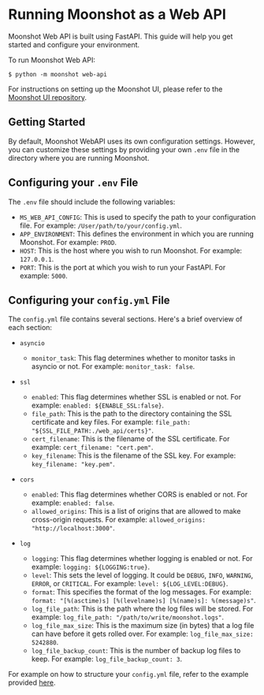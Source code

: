 # Running Moonshot as a Web API

Moonshot Web API is built using FastAPI. This guide will help you get started and configure your environment.

To run Moonshot Web API:
```
$ python -m moonshot web-api
```

For instructions on setting up the Moonshot UI, please refer to the [Moonshot UI repository](https://github.com/aiverify-foundation/moonshot-ui).

## Getting Started

By default, Moonshot WebAPI uses its own configuration settings. However, you can customize these settings by providing your own `.env` file in the directory where you are running Moonshot.

## Configuring your `.env` File

The `.env` file should include the following variables:

- `MS_WEB_API_CONFIG`: This is used to specify the path to your configuration file. For example: `/User/path/to/your/config.yml`.
- `APP_ENVIRONMENT`: This defines the environment in which you are running Moonshot. For example: `PROD`.
- `HOST`: This is the host where you wish to run Moonshot. For example: `127.0.0.1`.
- `PORT`: This is the port at which you wish to run your FastAPI. For example: `5000`.
## Configuring your `config.yml` File

The `config.yml` file contains several sections. Here's a brief overview of each section:

- `asyncio`
    - `monitor_task`: This flag determines whether to monitor tasks in asyncio or not. For example: `monitor_task: false`.

- `ssl`
    - `enabled`: This flag determines whether SSL is enabled or not. For example: `enabled: ${ENABLE_SSL:false}`.
    - `file_path`: This is the path to the directory containing the SSL certificate and key files. For example: `file_path: "${SSL_FILE_PATH:./web_api/certs}"`.
    - `cert_filename`: This is the filename of the SSL certificate. For example: `cert_filename: "cert.pem"`.
    - `key_filename`: This is the filename of the SSL key. For example: `key_filename: "key.pem"`.

- `cors`
    - `enabled`: This flag determines whether CORS is enabled or not. For example: `enabled: false`.
    - `allowed_origins`: This is a list of origins that are allowed to make cross-origin requests. For example: `allowed_origins: "http://localhost:3000"`.

- `log`
    - `logging`: This flag determines whether logging is enabled or not. For example: `logging: ${LOGGING:true}`.
    - `level`: This sets the level of logging. It could be `DEBUG`, `INFO`, `WARNING`, `ERROR`, or `CRITICAL`. For example: `level: ${LOG_LEVEL:DEBUG}`.
    - `format`: This specifies the format of the log messages. For example: `format: "[%(asctime)s] [%(levelname)s] [%(name)s]: %(message)s"`.
    - `log_file_path`: This is the path where the log files will be stored. For example: `log_file_path: "/path/to/write/moonshot.logs"`.
    - `log_file_max_size`: This is the maximum size (in bytes) that a log file can have before it gets rolled over. For example: `log_file_max_size: 5242880`.
    - `log_file_backup_count`: This is the number of backup log files to keep. For example: `log_file_backup_count: 3`.

For example on how to structure your `config.yml` file, refer to the example provided [here](https://github.com/aiverify-foundation/moonshot/blob/main/examples/config.yml).